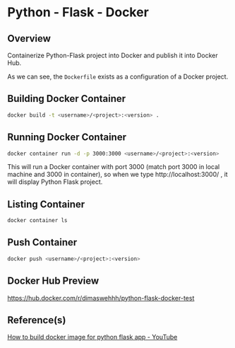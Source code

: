 # Python - Flask - Docker

## Overview

Containerize Python-Flask project into Docker and publish it into Docker Hub.

As we can see, the `Dockerfile` exists as a configuration of a Docker project.

## Building Docker Container

```bash
docker build -t <username>/<project>:<version> .
```

## Running Docker Container

```bash
docker container run -d -p 3000:3000 <username>/<project>:<version>
```

This will run a Docker container with port 3000 (match port 3000 in local machine and 3000 in container), so when we type http://localhost:3000/ , it will display Python Flask project.

## Listing Container

```bash
docker container ls
```

## Push Container

```bash
docker push <username>/<project>:<version>
```

## Docker Hub Preview

https://hub.docker.com/r/dimaswehhh/python-flask-docker-test

## Reference(s)

[How to build docker image for python flask app - YouTube](https://www.youtube.com/watch?v=0eMU23VyzR8)
